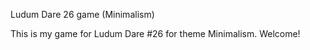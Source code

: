 
Ludum Dare 26 game (Minimalism)

This is my game for Ludum Dare #26 for theme Minimalism. Welcome!
